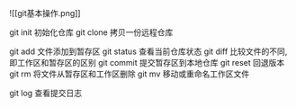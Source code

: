 ![[git基本操作.png]]

git init   初始化仓库
git  clone  拷贝一份远程仓库

git  add 文件添加到暂存区
git status  查看当前仓库状态
git  diff 比较文件的不同,即工作区和暂存区的区别
git commit 提交暂存区到本地仓库
git reset 回退版本
git rm 将文件从暂存区和工作区删除
git mv 移动或重命名工作区文件

git log 查看提交日志








